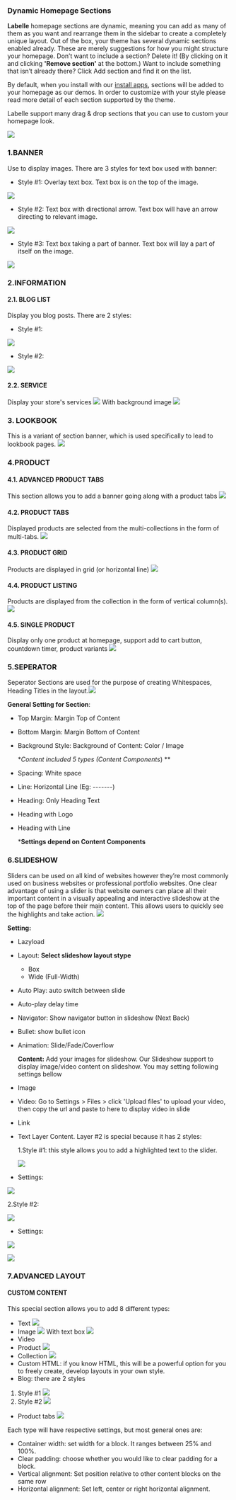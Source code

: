 ### **Dynamic Homepage Sections**

**Labelle** homepage sections are dynamic, meaning you can add as many of them as you want and rearrange them in the sidebar to create a completely unique layout. Out of the box, your theme has several dynamic sections enabled already. These are merely suggestions for how you might structure your homepage. Don’t want to include a section? Delete it! \(By clicking on it and clicking **'Remove section'** at the bottom.\) Want to include something that isn’t already there? Click Add section and find it on the list.

By default, when you install with our [install apps](https://install.arenathemes.com/admin/install), sections will be added to your homepage as our demos. In order to customize with your style please read more detail of each section supported by the theme.

Labelle support many drag & drop sections that you can use to custom your homepage look.

![](/assets/add_section.png)

### 1.BANNER
Use to display images. There are 3 styles for text box used with banner:


*  Style #1: Overlay text box. Text box is on the top of the image.


![](/assets/banner-style-1_03.jpg) 


* Style #2: Text box with directional arrow. Text box will have an arrow directing to relevant image.


![](/assets/banner-style-2_03.jpg)


* Style #3: Text box taking a part of banner. Text box will lay a part of itself on the image.


![](/assets/banner-style-3_02.jpg)

### 2.INFORMATION
#### 2.1. BLOG LIST
Display you blog posts. There are 2 styles:


*  Style #1:

![](/assets/blog-style-1_02.jpg)


*  Style #2:

![](/assets/blog-style-2_06.jpg)
    
#### 2.2. SERVICE
Display your store's services
![](/assets/section-service_03.jpg)
With background image
![](/assets/section-service-bg_02.jpg)


### 3. LOOKBOOK
This is a variant of section banner, which is used specifically to lead to lookbook pages.
![](/assets/section-lookbook_05.jpg)

### 4.PRODUCT

#### 4.1. ADVANCED PRODUCT TABS

This section allows you to add a banner going along with a product tabs
![](/assets/advanced_product_tabs_03.jpg)

#### 4.2. PRODUCT TABS
Displayed products are selected from the multi-collections in the form of multi-tabs.
![](/assets/product-tabs.png)

#### 4.3. PRODUCT GRID
Products are displayed in grid \(or horizontal line\)
![](/assets/product_grid.png)

#### 4.4. PRODUCT LISTING
Products are displayed from the collection in the form of vertical column(s).
![](/assets/product-listing_06.jpg)  

#### 4.5. SINGLE PRODUCT

Display only one product at homepage, support add to cart button, countdown timer, product variants
![](/assets/single-product.png)


### 5.SEPERATOR

Seperator Sections are used for the purpose of creating Whitespaces, Heading Titles in the layout.![](/assets/spacing-section.png)

**General Setting for Section**:

* Top Margin: Margin Top of Content

* Bottom Margin: Margin Bottom of Content

* Background Style: Background of Content: Color / Image

  **Content included 5 types \(Content Components*\)  **

* Spacing: White space

* Line: Horizontal Line \(Eg: -------\)

* Heading: Only Heading Text

* Heading with Logo

* Heading with Line

  ***Settings depend on Content Components**


### 6.SLIDESHOW

Sliders can be used on all kind of websites however they’re most commonly used on business websites or professional portfolio websites. One clear advantage of using a slider is that website owners can place all their important content in a visually appealing and interactive slideshow at the top of the page before their main content. This allows users to quickly see the highlights and take action. 
![](/assets/section-slideshow.png) 


**Setting:**

* Lazyload  
* Layout: **Select slideshow layout stype**  
  * Box   
  * Wide \(Full-Width\)
* Auto Play: auto switch between slide
* Auto-play delay time
* Navigator: Show navigator button in slideshow \(Next Back\)
* Bullet: show bullet icon
* Animation: Slide/Fade/Coverflow


  **Content:** Add your images for slideshow. Our Slideshow support to display image/video content on slideshow. You may setting following settings bellow

* Image

* Video: Go to Settings &gt; Files &gt; click 'Upload files' to upload your video, then copy the url and paste to here to display video in slide

* Link

* Text Layer Content. Layer #2 is special because it has 2 styles:






  1.Style #1: this style allows you to add a highlighted text to the slider.
  
  
  
  
  ![](/assets/slider_style_1.png)
  
  
* Settings:


![](/assets/slider_lv1_settings.png)

  2.Style #2:
  
  
  ![](/assets/slider-lv2_03.jpg)
  
*  Settings:


![](/assets/slider_style2_settings_1.png)


![](/assets/slider-style2-settings-2.png)
  
### 7.ADVANCED LAYOUT
#### CUSTOM CONTENT
This special section allows you to add 8 different types:
-  Text
![](/assets/type-txt_09.jpg)
-  Image
![](/assets/type-image_10.jpg)
With text box
![](/assets/type-image-txbx_02.jpg)
-  Video
-  Product
![](/assets/type-product.png)
-  Collection
![](/assets/type-collection.png)
-  Custom HTML: if you know HTML, this will be a powerful option for you to freely create, develop layouts in your own style.
-  Blog: there are 2 styles
  1.  Style #1
![](/assets/type-blog_03.jpg)
  2.  Style #2
  ![](/assets/type-blog-2_02.jpg)
-  Product tabs
![](/assets/type-product-tabs_03.jpg)

Each type will have respective settings, but most general ones are:
- Container width: set width for a block. It ranges between 25% and  100%.
-  Clear padding: choose whether you would like to clear padding for a block.
-  Vertical alignment: Set position relative to other content blocks on the same row
-  Horizontal alignment: Set left, center or right horizontal alignment. 



    






